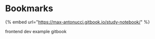 # Bookmarks

{% embed url="https://max-antonucci.gitbook.io/study-notebook/" %}

frontend dev example gitbook 

